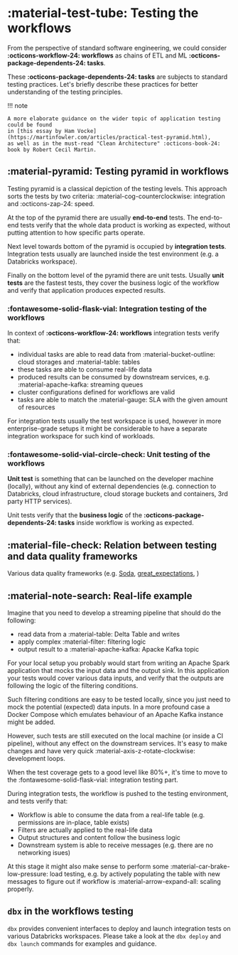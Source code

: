 # :material-test-tube: Testing the workflows

From the perspective of standard software engineering, we could consider **:octicons-workflow-24: workflows** as
chains of ETL and ML **:octicons-package-dependents-24: tasks**.

These **:octicons-package-dependents-24: tasks** are subjects to standard testing practices.
Let's briefly describe these practices for better understanding of the testing principles.

!!! note

    A more elaborate guidance on the wider topic of application testing could be found
    in [this essay by Ham Vocke](https://martinfowler.com/articles/practical-test-pyramid.html),
    as well as in the must-read "Clean Architecture" :octicons-book-24: book by Robert Cecil Martin.

## :material-pyramid: Testing pyramid in workflows

Testing pyramid is a classical depiction of the testing levels.
This approach sorts the tests by two criteria: :material-cog-counterclockwise: integration and :octicons-zap-24: speed.

At the top of the pyramid there are usually **end-to-end** tests. The end-to-end tests verify that
the whole data product is working as expected, without putting attention to how specific parts operate.

Next level towards bottom of the pyramid is occupied by **integration tests**.
Integration tests usually are launched inside the test environment (e.g. a Databricks workspace).

Finally on the bottom level of the pyramid there are unit tests. Usually **unit tests** are the fastest tests,
they cover the business logic of the workflow and verify that application produces expected results.

### :fontawesome-solid-flask-vial: Integration testing of the workflows

In context of **:octicons-workflow-24: workflows** integration tests verify that:

- individual tasks are able to read data from :material-bucket-outline: cloud storages and :material-table: tables
- these tasks are able to consume real-life data
- produced results can be consumed by downstream services, e.g. :material-apache-kafka: streaming queues
- cluster configurations defined for workflows are valid
- tasks are able to match the :material-gauge: SLA with the given amount of resources

For integration tests usually the test workspace is used, however in more enterprise-grade setups it might be
considerable to have a separate integration workspace for such kind of workloads.

### :fontawesome-solid-vial-circle-check: Unit testing of the workflows

**Unit test** is something that can be launched on the developer machine (locally),
without any kind of external dependencies
(e.g. connection to Databricks, cloud infrastructure, cloud storage buckets and containers, 3rd party HTTP services).

Unit tests verify that the **business logic** of the **:octicons-package-dependents-24: tasks** inside workflow is
working as expected.

## :material-file-check: Relation between testing and data quality frameworks

Various data quality frameworks (e.g. [Soda](https://github.com/sodadata/soda-core), [great_expectations](https://greatexpectations.io/), )

## :material-note-search: Real-life example

Imagine that you need to develop a streaming pipeline that should do the following:

- read data from a :material-table: Delta Table and writes
- apply complex :material-filter: filtering logic
- output result to a :material-apache-kafka: Apacke Kafka topic

For your local setup you probably would start from writing an Apache Spark application that mocks the input data and the
output sink. In this application your tests would cover various data inputs, and verify that the outputs are following
the logic of the filtering conditions.

Such filtering conditions are easy to be tested locally, since you just need to mock the potential (expected) data
inputs. In a more profound case a Docker Compose which emulates behaviour of an Apache Kafka instance might be added.

However, such tests are still executed on the local machine (or inside a CI pipeline), without any effect on the
downstream services. It's easy to make changes and have very quick :material-axis-z-rotate-clockwise: development loops.

When the test coverage gets to a good level like 80%+, it's time to move
to the :fontawesome-solid-flask-vial: integration testing part.

During integration tests, the workflow is pushed to the testing environment, and tests verify that:

- Workflow is able to consume the data from a real-life table (e.g. permissions are in-place, table exists)
- Filters are actually applied to the real-life data
- Output structures and content follow the business logic
- Downstream system is able to receive messages (e.g. there are no networking isues)

At this stage it might also make sense to perform some :material-car-brake-low-pressure: load testing, e.g. by actively
populating the table with new messages to figure out if workflow is :material-arrow-expand-all: scaling properly.

## `dbx` in the workflows testing

`dbx` provides convenient interfaces to deploy and launch integration tests on various Databricks workspaces.
Please take a look at the `dbx deploy` and `dbx launch` commands for examples and guidance.
